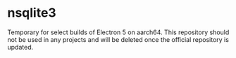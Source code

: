 # nsqlite3

Temporary for select builds of Electron 5 on aarch64. This repository should not be used in any projects and will be deleted once the official repository is updated.
